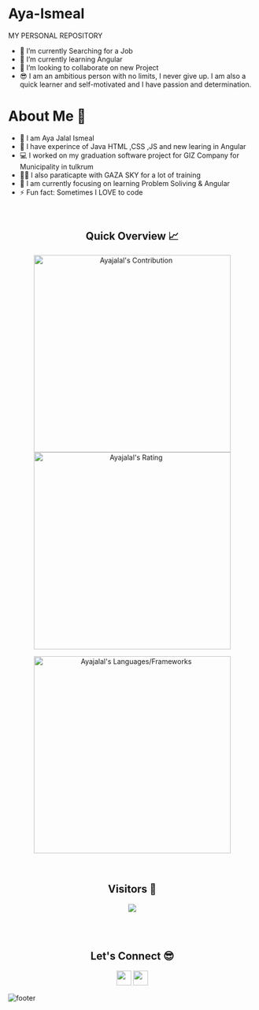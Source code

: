 # Aya-Ismeal
MY PERSONAL REPOSITORY
 
- 🔭 I’m currently Searching  for a Job  
- 🌱 I’m currently learning Angular 
- 👯 I’m looking to collaborate on new Project 
- 😎  I am an ambitious person with no limits, I never give up. I am also a quick learner and self-motivated and I have passion and determination.

<h1>About Me 📌</h1>

- 👋 I am Aya  Jalal Ismeal
- 🔭 I have experince of Java  HTML ,CSS ,JS and new learing in Angular 
- 💻 I worked on my graduation software project for GIZ Company for Municipality in tulkrum
- 💁‍♂️ I also paraticapte with GAZA SKY for a lot of training 
- 🌱 I am currently focusing on learning Problem Soliving & Angular 
- ⚡ Fun fact: Sometimes I LOVE to code 

<br />
<h2 align="center">Quick Overview 📈</h2>
  
  <p align = "center">
 
</p>
<p align = "center">
  <img src = "https://github-readme-stats.vercel.app/api?username=Ayajalal&count_private=true&theme=dracula&hide_border=true" alt = "Ayajalal's Contribution" width = 400 >
  <img src = "https://github-readme-streak-stats.herokuapp.com?user=Ayajalal&count_private=true&theme=dracula&hide_border=true" alt = "Ayajalal's Rating" width = 400 >

</p>

<p align = "center">

 <img src = "https://github-readme-stats.vercel.app/api/top-langs?username=Ayajalal&show_icons=true&count_private=true&locale=en&layout=compact&langs_count=10&hide_border=true&bg_color=282A36&title_color=DD6387&text_color=fff&icon_color=fff" alt = "Ayajalal's Languages/Frameworks" width = 400 />
</p>


<br />
<h2 align="center">Visitors 👀</h2>
<div align="center" >
  <img src="https://profile-counter.glitch.me/Ayajalal/count.svg"></img>
</div>

<br /><br />
<h2 align="center">Let's Connect 😎</h2>
<p align="center">
  <a href = "ayaismeal99@gmail.com"><img src = "https://img.shields.io/badge/Gmail-D14836?style=for-the-badge&logo=gmail&logoColor=white" height = 30></a>
  <a href = "https://www.linkedin.com/in/aya-ismeal-9b64601ba/"><img src = "https://img.shields.io/badge/LinkedIn-0077B5?style=for-the-badge&logo=linkedin&logoColor=white"     height = 30></a>
 
</p>


![footer](https://capsule-render.vercel.app/api?type=waving&color=gradient&height=150&section=footer)
